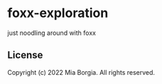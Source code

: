 # foxx-exploration

just noodling around with foxx

## License

Copyright (c) 2022 Mia Borgia. All rights reserved.
